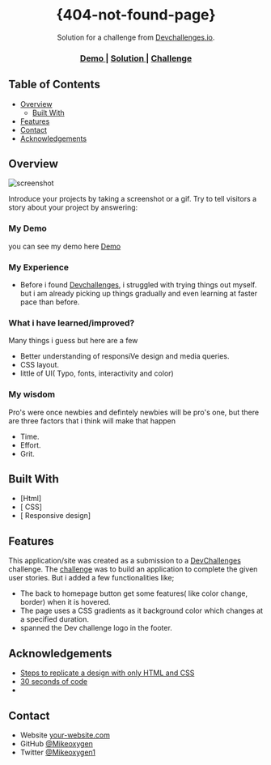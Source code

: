 <!-- Please update value in the {}  -->

<h1 align="center">{404-not-found-page}</h1>

<div align="center">
   Solution for a challenge from  <a href="http://devchallenges.io" target="_blank">Devchallenges.io</a>.
</div>

<div align="center">
  <h3>
    <a href="https://{your-demo-link.your-domain}">
      Demo
    </a>
    <span> | </span>
    <a href="https://{your-url-to-the-solution}">
      Solution
    </a>
    <span> | </span>
    <a href="https://devchallenges.io/challenges/wBunSb7FPrIepJZAg0sY">
      Challenge
    </a>
  </h3>
</div>

<!-- TABLE OF CONTENTS -->

## Table of Contents

- [Overview](#overview)
  - [Built With](#built-with)
- [Features](#features)
- [Contact](#contact)
- [Acknowledgements](#acknowledgements)

<!-- OVERVIEW -->

## Overview

![screenshot](https://user-images.githubusercontent.com/16707738/92399059-5716eb00-f132-11ea-8b14-bcacdc8ec97b.png)

Introduce your projects by taking a screenshot or a gif. Try to tell visitors a story about your project by answering:

### My Demo
you can see my demo here [Demo](https://{your-demo-link.your-domain)
    
 ###  My Experience
 - Before i found [Devchallenges](http://devchallenges.io), i struggled with trying things out myself. but i am already picking up things gradually
 and even learning at faster pace than before.

### What i have  learned/improved?
 Many things i guess but here are a few
 - Better understanding of responsiVe design and media queries.
 - CSS layout.
 - little of UI( Typo, fonts, interactivity and color)

### My wisdom
Pro's were once newbies and defintely newbies will be pro's one, but there are three factors that i think will make that happen
- Time.
- Effort.
- Grit.


## Built With

<!-- This section the lists any major frameworks that i built my project with.-->

- [Html]
- [ CSS]
- [ Responsive design]


 ## Features
<!-- List the features of your application or follow the template.) -->
  
This application/site was created as a submission to a [DevChallenges](https://devchallenges.io/challenges) challenge. The [challenge](https://devchallenges.io/challenges/wBunSb7FPrIepJZAg0sY) was to build an application to complete the given user stories.
But i added a few functionalities like;
- The back to homepage button get some features( like color change, border) when it is hovered.
- The page uses a CSS gradients as it background color which changes at a specified duration.
- spanned the Dev challenge logo in the footer.


## Acknowledgements

<!-- This section should list any articles or add-ons/plugins that helps you to complete the project. This is optional but it will help you in the future. For exmpale -->

- [Steps to replicate a design with only HTML and CSS](https://devchallenges-blogs.web.app/how-to-replicate-design/)
- [30 seconds of code](https://30secondsofcode.org/css)
- 

## Contact

- Website [your-website.com](https://{your-web-site-link})
- GitHub [@Mikeoxygen](https://{github.com/Mikeoxygen})
- Twitter [@Mikeoxygen1](https://{twitter.com/Mikeoxygen1})
